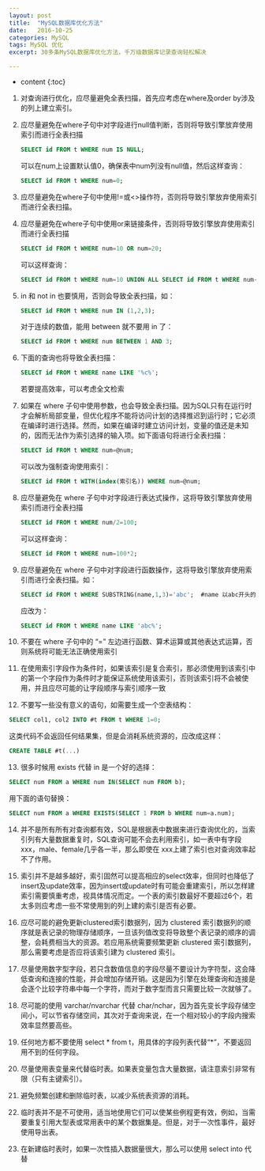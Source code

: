 ```yaml
---
layout: post
title:  "MySQL数据库优化方法"
date:   2016-10-25
categories: MySQL
tags: MySQL 优化
excerpt: 30多条MySQL数据库优化方法，千万级数据库记录查询轻松解决

---
```


* content
{:toc}


1. 对查询进行优化，应尽量避免全表扫描，首先应考虑在where及order by涉及的列上建立索引。

2. 应尽量避免在where子句中对字段进行null值判断，否则将导致引擎放弃使用索引而进行全表扫描

   ```sql
   SELECT id FROM t WHERE num IS NULL;
   ```

   可以在num上设置默认值0，确保表中num列没有null值，然后这样查询：

   ```sql
   SELECT id FROM t WHERE num=0;
   ```

3. 应尽量避免在where子句中使用!=或<>操作符，否则将导致引擎放弃使用索引而进行全表扫描。

4. 应尽量避免在where子句中使用or来链接条件，否则将导致引擎放弃使用索引而进行全表扫描

   ```sql
   SELECT id FROM t WHERE num=10 OR num=20;
   ```

   可以这样查询：

   ```sql
   SELECT id FROM t WHERE num=10 UNION ALL SELECT id FROM t WHERE num-20;
   ```

5. in 和 not in 也要慎用，否则会导致全表扫描，如：

   ```sql
   SELECT id FROM t WHERE num IN (1,2,3);
   ```

   对于连续的数值，能用 between 就不要用 in 了：

   ```sql
   SELECT id FROM t WHERE num BETWEEN 1 AND 3;
   ```

6. 下面的查询也将导致全表扫描：

   ```sql
   SELECT id FROM t WHERE name LIKE '%c%';
   ```

   若要提高效率，可以考虑全文检索

7. 如果在 where 子句中使用参数，也会导致全表扫描。因为SQL只有在运行时才会解析局部变量，但优化程序不能将访问计划的选择推迟到运行时；它必须在编译时进行选择。然而，如果在编译时建立访问计划，变量的值还是未知的，因而无法作为索引选择的输入项。如下面语句将进行全表扫描：

   ```sql
   SELECT id FROM t WHERE num=@num;
   ```

   可以改为强制查询使用索引：

   ```sql
   SELECT id FROM t WITH(index(索引名)) WHERE num=@num;
   ```

8. 应尽量避免在 where 子句中对字段进行表达式操作，这将导致引擎放弃使用索引而进行全表扫描

   ```sql
   SELECT id FROM t WHERE num/2=100;
   ```

   可以这样查询：

   ```sql
   SELECT id FROM t WHERE num=100*2;
   ```

9. 应尽量避免在 where 子句中对字段进行函数操作，这将导致引擎放弃使用索引而进行全表扫描。如：

   ```sql
   SELECT id FROM t WHERE SUBSTRING(name,1,3)='abc';  #name 以abc开头的 id
   ```

   应改为：

   ```sql
   SELECT id FROM t WHERE name LIKE 'abc%';
   ```

10. 不要在 where 子句中的 “=” 左边进行函数、算术运算或其他表达式运算，否则系统将可能无法正确使用索引

11. 在使用索引字段作为条件时，如果该索引是复合索引，那必须使用到该索引中的第一个字段作为条件时才能保证系统使用该索引，否则该索引将不会被使用，并且应尽可能的让字段顺序与索引顺序一致

12. 不要写一些没有意义的语句，如需要生成一个空表结构：

   ```sql
   SELECT col1, col2 INTO #t FROM t WHERE 1=0;
   ```

   这类代码不会返回任何结果集，但是会消耗系统资源的，应改成这样：

   ```sql
   CREATE TABLE #t(...)
   ```

13. 很多时候用 exists 代替 in 是一个好的选择：

   ```sql
   SELECT num FROM a WHERE num IN(SELECT num FROM b);
   ```

   用下面的语句替换：

   ```sql
   SELECT num FROM a WHERE EXISTS(SELECT 1 FROM b WHERE num=a.num);
   ```

14. 并不是所有所有对查询都有效，SQL是根据表中数据来进行查询优化的，当索引列有大量数据重复时，SQL查询可能不会去利用索引，如一表中有字段xxx，male、female几乎各一半，那么即使在 xxx上建了索引也对查询效率起不了作用。

15. 索引并不是越多越好，索引固然可以提高相应的select效率，但同时也降低了insert及update效率，因为insert或update时有可能会重建索引，所以怎样建索引需要慎重考虑，视具体情况而定。一个表的索引数最好不要超过6个，若太多则应考虑一些不常使用到的列上建的索引是否有必要。

16. 应尽可能的避免更新clustered索引数据列，因为 clustered 索引数据列的顺序就是表记录的物理存储顺序，一旦该列值改变将导致整个表记录的顺序的调整，会耗费相当大的资源。若应用系统需要频繁更新 clustered 索引数据列，那么需要考虑是否应将该索引建为 clustered 索引。

17. 尽量使用数字型字段，若只含数值信息的字段尽量不要设计为字符型，这会降低查询和连接的性能，并会增加存储开销。这是因为引擎在处理查询和连接是会逐个比较字符串中每一个字符，而对于数字型而言只需要比较一次就够了。

18. 尽可能的使用 varchar/nvarchar 代替 char/nchar，因为首先变长字段存储空间小，可以节省存储空间，其次对于查询来说，在一个相对较小的字段内搜索效率显然要高些。

19. 任何地方都不要使用 select * from t，用具体的字段列表代替“*”，不要返回用不到的任何字段。

20. 尽量使用表变量来代替临时表。如果表变量包含大量数据，请注意索引非常有限（只有主键索引）。

21. 避免频繁创建和删除临时表，以减少系统表资源的消耗。

22. 临时表并不是不可使用，适当地使用它们可以使某些例程更有效，例如，当需要重复引用大型表或常用表中的某个数据集是。但是，对于一次性事件，最好使用导出表。

23. ​在新建临时表时，如果一次性插入数据量很大，那么可以使用 select into 代替
